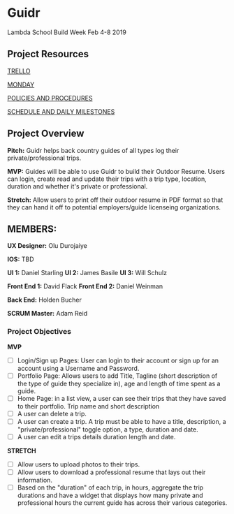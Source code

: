 # Guidr
Lambda School Build Week Feb 4-8 2019

## Project Resources

[TRELLO](https://trello.com/b/3v6wgE1I/guidr)

[MONDAY](https://lambdaschool.monday.com/boards/165411499/pulses/170248161)

[POLICIES AND PROCEDURES](https://www.notion.so/Policies-and-Procedures-19e679fc1a284b668d8132dd8d7228cd)

[SCHEDULE AND DAILY MILESTONES](https://www.notion.so/Build-week-Schedule-and-Daily-Milestones-7f0aca2ad598459fa4492fdac9881d5b)

## Project Overview
**Pitch:** Guidr helps back country guides of all types log their private/professional trips. 

**MVP:** Guides will be able to use Guidr to build their Outdoor Resume. Users can login, create read and update their trips with a trip type, location, duration and whether it's private or professional.

**Stretch:** Allow users to print off their outdoor resume in PDF format so that they can hand it off to potential employers/guide licenseing organizations.

## MEMBERS:

**UX Designer:** Olu Durojaiye

**IOS:** TBD

**UI 1:** Daniel Starling
**UI 2:** James Basile
**UI 3:** Will Schulz

**Front End 1:** David Flack
**Front End 2:** Daniel Weinman

**Back End:** Holden Bucher

**SCRUM Master:** Adam Reid

### Project Objectives

**MVP**

- [ ] Login/Sign up Pages: User can login to their account or sign up for an account using a Username and Password. 
- [ ] Portfolio Page: Allows users to add Title, Tagline (short description of the type of guide they specialize in), age and length of time spent as a guide. 
- [ ] Home Page: in a list view, a user can see their trips that they have saved to their portfolio. Trip name and short description 
- [ ] A user can delete a trip.
- [ ] A user can create a trip. A trip must be able to have a title, description, a "private/professional" toggle option, a type, duration and date.
- [ ] A user can edit a trips details duration length and date.

**STRETCH**

- [ ] Allow users to upload photos to their trips. 
- [ ] Allow users to download a professional resume that lays out their information.
- [ ] Based on the "duration" of each trip, in hours, aggregate the trip durations and have a widget that displays how many private and professional hours the current guide has across their various categories. 
